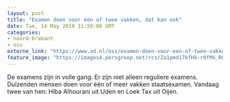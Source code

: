 ```yaml
---
layout: post
title: "Examen doen voor één of twee vakken, dat kan ook"
date: Tue, 14 May 2019 11:59:00 GMT
categories: 
- noord-brabant 
- oss 
externe_link: "https://www.ad.nl/oss/examen-doen-voor-een-of-twee-vakken-dat-kan-ook~aa1129fb/"
feature_image: "https://images4.persgroep.net/rcs/Za1pmd17kfHk-r0fMk_R0tMvvbk/diocontent/148347242/_fitwidth/400/?appId=21791a8992982cd8da851550a453bd7f&quality=0.7"
---
```


De examens zijn in volle gang. Er zijn niet alleen reguliere examens. Duizenden mensen doen voor één of meer vakken staatsexamen. Vandaag twee van hen: Hiba Alhourani uit Uden en Loek Tax uit Oijen.

